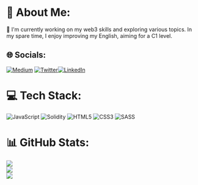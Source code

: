 # 💫 About Me:
🔭 I'm currently working on my web3 skills and exploring various topics. In my spare time, I enjoy improving my English, aiming for a C1 level.


## 🌐 Socials:
[![Medium](https://img.shields.io/badge/Medium-12100E?logo=medium&logoColor=white)](https://medium.com/@obsessed) [![Twitter](https://img.shields.io/badge/Twitter-%231DA1F2.svg?logo=Twitter&logoColor=white)](https://twitter.com/krypt0zaurus)[![LinkedIn](https://img.shields.io/badge/LinkedIn-%230077B5.svg?logo=linkedin&logoColor=white)](https://www.linkedin.com/in/marcin-zrodlowski/)

# 💻 Tech Stack:
![JavaScript](https://img.shields.io/badge/javascript-%23323330.svg?style=for-the-badge&logo=javascript&logoColor=%23F7DF1E)
![Solidity](https://img.shields.io/badge/Solidity-%23363636.svg?style=for-the-badge&logo=solidity&logoColor=white)
![HTML5](https://img.shields.io/badge/html5-%23E34F26.svg?style=for-the-badge&logo=html5&logoColor=white)
![CSS3](https://img.shields.io/badge/css3-%231572B6.svg?style=for-the-badge&logo=css3&logoColor=white)
![SASS](https://img.shields.io/badge/SASS-hotpink.svg?style=for-the-badge&logo=SASS&logoColor=white)
# 📊 GitHub Stats:
![](https://github-readme-stats.vercel.app/api?username=web3-sorcerer&theme=radical&hide_border=false&include_all_commits=true&count_private=false)<br/>
![](https://github-readme-streak-stats.herokuapp.com/?user=web3-sorcerer&theme=radical&hide_border=false)<br/>
![](https://github-readme-stats.vercel.app/api/top-langs/?username=web3-sorcerer&theme=radical&hide_border=false&include_all_commits=true&count_private=false&layout=compact)
